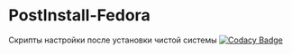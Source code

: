 # PostInstall-Fedora
Скрипты настройки после установки чистой системы
[![Codacy Badge](https://api.codacy.com/project/badge/Grade/84563db681b2447ea5e762103f707c86)](https://www.codacy.com/app/sensor-dream/Fedora-post-Install?utm_source=github.com&amp;utm_medium=referral&amp;utm_content=sensor-dream/Fedora-post-Install&amp;utm_campaign=Badge_Grade)
